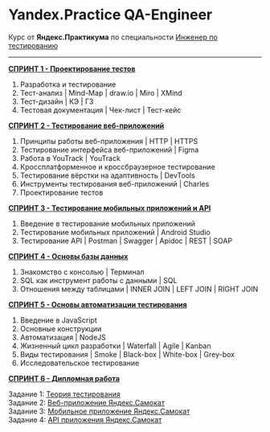 # Yandex.Practice QA-Engineer

Курс от **Яндекс.Практикума** по специальности [Инженер по тестированию](practicum.yandex.ru/profile/qa-engineer)

***

**[СПРИНТ 1 - Проектирование тестов](https://github.com/KateSibi/Yandex.Practice-QA-Engineer/tree/main/Спринт%201)**

1) Разработка и тестирование
2) Тест-анализ | Mind-Map | draw.io | Miro | XMind
3) Тест-дизайн | КЭ | ГЗ
4) Тестовая документация | Чек-лист | Тест-кейс

**[СПРИНТ 2 - Тестирование веб-приложений](https://github.com/KateSibi/Yandex.Practice-QA-Engineer/tree/main/Спринт%202)**

1) Принципы работы веб-приложения | HTTP | HTTPS
2) Тестирование интерфейса веб-приложений | Figma
3) Работа в YouTrack | YouTrack
4) Кроссплатформенное и кроссбраузерное тестирование
5) Тестирование вёрстки на адаптивность | DevTools
6) Инструменты тестирования веб-приложений | Charles
7) Проектирование тестов

**[СПРИНТ 3 - Тестирование мобильных приложений и API](https://github.com/KateSibi/Yandex.Practice-QA-Engineer/tree/main/Спринт%203)**

1) Введение в тестирование мобильных приложений
2) Тестирование мобильных приложений | Android Studio
3) Тестирование API | Postman | Swagger | Apidoc | REST | SOAP

**[СПРИНТ 4 - Основы базы данных](https://github.com/KateSibi/Yandex.Practice-QA-Engineer/tree/main/Спринт%204)**

1) Знакомство с консолью | Терминал
2) SQL как инструмент работы с данными | SQL
3) Отношения между таблицами | INNER JOIN | LEFT JOIN | RIGHT JOIN

**[СПРИНТ 5 - Основы автоматизации тестирования](https://github.com/KateSibi/Yandex.Practice-QA-Engineer/tree/main/Спринт%205)**

1) Введение в JavaScript
2) Основные конструкции
3) Автоматизация | NodeJS
4) Жизненный цикл разработки | Waterfall | Agile | Kanban
5) Виды тестирования | Smoke | Black-box | White-box | Grey-box
6) Исследовательское тестирование

**[СПРИНТ 6 - Дипломная работа](https://github.com/KateSibi/Yandex.Practice-QA-Engineer/tree/main/Диплом)**

Задание 1: [Теория тестирования](https://github.com/KateSibi/Yandex.Practice-QA-Engineer/blob/main/Диплом/Readme.md#задание-1-теория-тестирования)  
Задание 2: [Веб-приложение Яндекс.Самокат](https://github.com/KateSibi/Yandex.Practice-QA-Engineer/tree/main/Диплом#задание-2-веб-приложение-яндекссамокат)  
Задание 3: [Мобильное приложение Яндекс.Самокат](https://github.com/KateSibi/Yandex.Practice-QA-Engineer/tree/main/Диплом#задание-3-мобильное-приложение-яндекссамокат)   
Задание 4: [API приложения Яндекс.Самокат](https://github.com/KateSibi/Yandex.Practice-QA-Engineer/tree/main/Диплом#задание-4-api-приложения-яндекссамокат)  

